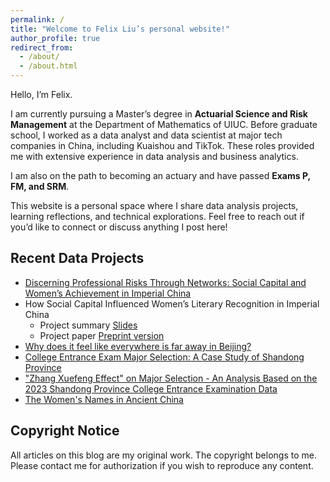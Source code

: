 ```yaml
---
permalink: /
title: "Welcome to Felix Liu’s personal website!"
author_profile: true
redirect_from: 
  - /about/
  - /about.html
---
```


Hello, I’m Felix.

I am currently pursuing a Master’s degree in **Actuarial Science and Risk Management** at the Department of Mathematics of UIUC. Before graduate school, I worked as a data analyst and data scientist at major tech companies in China, including Kuaishou and TikTok. These roles provided me with extensive experience in data analysis and business analytics.

I am also on the path to becoming an actuary and have passed **Exams P, FM, and SRM**.

This website is a personal space where I share data analysis projects, learning reflections, and technical explorations. Feel free to reach out if you’d like to connect or discuss anything I post here!

## Recent Data Projects

- [Discerning Professional Risks Through Networks: Social Capital and Women’s Achievement in Imperial China](/portfolio/2025-05-04-literature.html)
- How Social Capital Influenced Women’s Literary Recognition in Imperial China
  - Project summary [Slides](http://dx.doi.org/10.2139/ssrn.5126209)
  - Project paper [Preprint version](http://dx.doi.org/10.2139/ssrn.5072945)
- [Why does it feel like everywhere is far away in Beijing?](/portfolio/2023-08-29-beijing/)
- [College Entrance Exam Major Selection: A Case Study of Shandong Province](/portfolio/2024-07-04-gaokao2/)
- ["Zhang Xuefeng Effect" on Major Selection - An Analysis Based on the 2023 Shandong Province College Entrance Examination Data](/portfolio/2023-08-10-gaokao/)
- [The Women's Names in Ancient China](/portfolio/2022-03-06-women/)

## Copyright Notice

All articles on this blog are my original work. The copyright belongs to me. Please contact me for authorization if you wish to reproduce any content.
